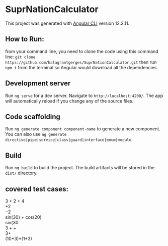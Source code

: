 # SuprNationCalculator

This project was generated with [Angular CLI](https://github.com/angular/angular-cli) version 12.2.11.


## How to Run:


from your command line, you need to clone the code using this command line:
`git clone https://github.com/halagrantgerges/SuprNationCalculator.git`
 then run `npm i` from the terminal so Angular would download all the dependencies.

## Development server

Run `ng serve` for a dev server. Navigate to `http://localhost:4200/`. The app will automatically reload if you change any of the source files.
## Code scaffolding

Run `ng generate component component-name` to generate a new component. You can also use `ng generate directive|pipe|service|class|guard|interface|enum|module`.

## Build

Run `ng build` to build the project. The build artifacts will be stored in the `dist/` directory.

## covered test cases:
3 + 2 + 4 
<br/>
+2 <br/>
−2 <br/>
sin(30) + cos(20) <br/>
sin(30 <br/>
3 + + <br/>
3+ <br/>
(10+3)*(1+3) <br/>